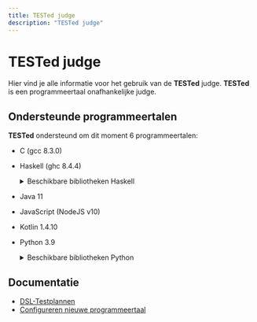 ```yaml
---
title: TESTed judge
description: "TESTed judge"
---
```


# TESTed judge

Hier vind je alle informatie voor het gebruik van de **TESTed** judge.
**TESTed** is een programmeertaal onafhankelijke judge.

## Ondersteunde programmeertalen

**TESTed** ondersteund om dit moment 6 programmeertalen:

* C (gcc 8.3.0)
* Haskell (ghc 8.4.4)

  <details>
    <summary>Beschikbare bibliotheken Haskell</summary>
    
    | Bibliotheek |  Versie  |
    | ----------- | -------- |
    | **aeson**   |  1.5.4.1 |

  </details>

* Java 11
* JavaScript (NodeJS v10)
* Kotlin 1.4.10
* Python 3.9

  <details>
    <summary>Beschikbare bibliotheken Python</summary>
    
    | Bibliotheek        |  Versie  |
    | ------------------ | -------- |
    | **jsonschema**     | 3.2.0    |
    | **psutil**         | 5.7.0    |
    | **mako**           | 1.1.2    |
    | **pydantic**       | 1.7.3    |
    | **toml**           | 0.10.1   |
    | **typing_inspect** | 0.6.0    | 
    | **pylint**         | 2.6.0    |
    | **esprima**        | 4.0.1    |
    | **lark**           | 0.10.1   |
    | **pyyaml**         | 5.3.1    |
    | **Pygments**       | 2.7.4    |
    | **python-i18n**    | 0.3.9    |

  </details>

## Documentatie

* [DSL-Testplannen](dsl)
* [Configureren nieuwe programmeertaal](configure-new-programming-language)
